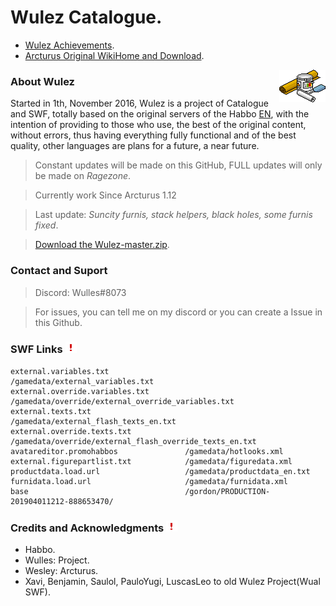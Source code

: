 # Wulez Catalogue.

* [Wulez Achievements](https://github.com/Wulles/Achievements).
* [Arcturus Original WikiHome and Download](https://bitbucket.org/Wesley12312/arcturus/wiki/Home).

<img src="https://raw.githubusercontent.com/Wulles/eyethatseeseverything/master/catal_fp_pic4.gif" align="right">

### About Wulez

Started in 1th, November 2016, Wulez is a project of Catalogue and SWF, totally based on the original servers of the Habbo [EN](https://habbo.com/), with the intention of providing to those who use, the best of the original content, without errors, thus having everything fully functional and of the best quality, other languages are plans for a future, a near future.

> Constant updates will be made on this GitHub, FULL updates will only be made on *Ragezone*.

> Currently work Since Arcturus 1.12

> Last update: *Suncity furnis, stack helpers, black holes, some furnis fixed*.

> [Download the Wulez-master.zip](https://github.com/Wulles/Wulez/archive/master.zip).

### Contact and Suport

> Discord: Wulles#8073

> For issues, you can tell me on my discord or you can create a Issue in this Github.

### SWF Links <img src="https://raw.githubusercontent.com/Wulles/eyethatseeseverything/master/icon_10.png">
```
external.variables.txt                 /gamedata/external_variables.txt
external.override.variables.txt        /gamedata/override/external_override_variables.txt
external.texts.txt                     /gamedata/external_flash_texts_en.txt
external.override.texts.txt            /gamedata/override/external_flash_override_texts_en.txt
avatareditor.promohabbos               /gamedata/hotlooks.xml
external.figurepartlist.txt            /gamedata/figuredata.xml
productdata.load.url                   /gamedata/productdata_en.txt
furnidata.load.url                     /gamedata/furnidata.xml
base                                   /gordon/PRODUCTION-201904011212-888653470/
```

### Credits and Acknowledgments <img src="https://raw.githubusercontent.com/Wulles/eyethatseeseverything/master/icon_10.png">

* Habbo.
* Wulles: Project.
* Wesley: Arcturus.
* Xavi, Benjamin, Saulol, PauloYugi, LuscasLeo to old Wulez Project(Wual SWF).